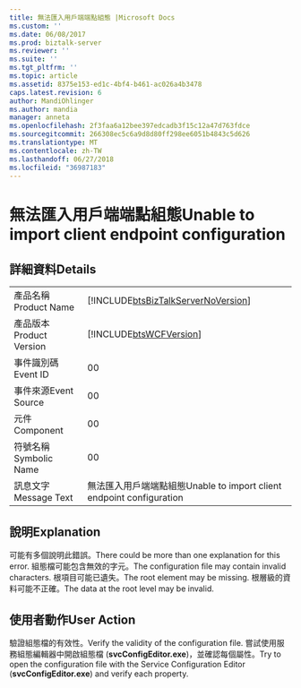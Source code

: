 ```yaml
---
title: 無法匯入用戶端端點組態 |Microsoft Docs
ms.custom: ''
ms.date: 06/08/2017
ms.prod: biztalk-server
ms.reviewer: ''
ms.suite: ''
ms.tgt_pltfrm: ''
ms.topic: article
ms.assetid: 8375e153-ed1c-4bf4-b461-ac026a4b3478
caps.latest.revision: 6
author: MandiOhlinger
ms.author: mandia
manager: anneta
ms.openlocfilehash: 2f3faa6a12bee397edcadb3f15c12a47d763fdce
ms.sourcegitcommit: 266308ec5c6a9d8d80ff298ee6051b4843c5d626
ms.translationtype: MT
ms.contentlocale: zh-TW
ms.lasthandoff: 06/27/2018
ms.locfileid: "36987183"
---
```

# <a name="unable-to-import-client-endpoint-configuration"></a><span data-ttu-id="15dc8-102">無法匯入用戶端端點組態</span><span class="sxs-lookup"><span data-stu-id="15dc8-102">Unable to import client endpoint configuration</span></span>
## <a name="details"></a><span data-ttu-id="15dc8-103">詳細資料</span><span class="sxs-lookup"><span data-stu-id="15dc8-103">Details</span></span>  
  
|                 |                                                                                    |
|-----------------|------------------------------------------------------------------------------------|
|  <span data-ttu-id="15dc8-104">產品名稱</span><span class="sxs-lookup"><span data-stu-id="15dc8-104">Product Name</span></span>   | [!INCLUDE[btsBizTalkServerNoVersion](../includes/btsbiztalkservernoversion-md.md)] |
| <span data-ttu-id="15dc8-105">產品版本</span><span class="sxs-lookup"><span data-stu-id="15dc8-105">Product Version</span></span> |             [!INCLUDE[btsWCFVersion](../includes/btswcfversion-md.md)]             |
|    <span data-ttu-id="15dc8-106">事件識別碼</span><span class="sxs-lookup"><span data-stu-id="15dc8-106">Event ID</span></span>     |                                         <span data-ttu-id="15dc8-107">0</span><span class="sxs-lookup"><span data-stu-id="15dc8-107">0</span></span>                                          |
|  <span data-ttu-id="15dc8-108">事件來源</span><span class="sxs-lookup"><span data-stu-id="15dc8-108">Event Source</span></span>   |                                         <span data-ttu-id="15dc8-109">0</span><span class="sxs-lookup"><span data-stu-id="15dc8-109">0</span></span>                                          |
|    <span data-ttu-id="15dc8-110">元件</span><span class="sxs-lookup"><span data-stu-id="15dc8-110">Component</span></span>    |                                         <span data-ttu-id="15dc8-111">0</span><span class="sxs-lookup"><span data-stu-id="15dc8-111">0</span></span>                                          |
|  <span data-ttu-id="15dc8-112">符號名稱</span><span class="sxs-lookup"><span data-stu-id="15dc8-112">Symbolic Name</span></span>  |                                         <span data-ttu-id="15dc8-113">0</span><span class="sxs-lookup"><span data-stu-id="15dc8-113">0</span></span>                                          |
|  <span data-ttu-id="15dc8-114">訊息文字</span><span class="sxs-lookup"><span data-stu-id="15dc8-114">Message Text</span></span>   |                   <span data-ttu-id="15dc8-115">無法匯入用戶端端點組態</span><span class="sxs-lookup"><span data-stu-id="15dc8-115">Unable to import client endpoint configuration</span></span>                   |
  
## <a name="explanation"></a><span data-ttu-id="15dc8-116">說明</span><span class="sxs-lookup"><span data-stu-id="15dc8-116">Explanation</span></span>  
 <span data-ttu-id="15dc8-117">可能有多個說明此錯誤。</span><span class="sxs-lookup"><span data-stu-id="15dc8-117">There could be more than one explanation for this error.</span></span> <span data-ttu-id="15dc8-118">組態檔可能包含無效的字元。</span><span class="sxs-lookup"><span data-stu-id="15dc8-118">The configuration file may contain invalid characters.</span></span> <span data-ttu-id="15dc8-119">根項目可能已遺失。</span><span class="sxs-lookup"><span data-stu-id="15dc8-119">The root element may be missing.</span></span> <span data-ttu-id="15dc8-120">根層級的資料可能不正確。</span><span class="sxs-lookup"><span data-stu-id="15dc8-120">The data at the root level may be invalid.</span></span>  
  
## <a name="user-action"></a><span data-ttu-id="15dc8-121">使用者動作</span><span class="sxs-lookup"><span data-stu-id="15dc8-121">User Action</span></span>  
 <span data-ttu-id="15dc8-122">驗證組態檔的有效性。</span><span class="sxs-lookup"><span data-stu-id="15dc8-122">Verify the validity of the configuration file.</span></span> <span data-ttu-id="15dc8-123">嘗試使用服務組態編輯器中開啟組態檔 (**svcConfigEditor.exe**)，並確認每個屬性。</span><span class="sxs-lookup"><span data-stu-id="15dc8-123">Try to open the configuration file with the Service Configuration Editor (**svcConfigEditor.exe**) and verify each property.</span></span>